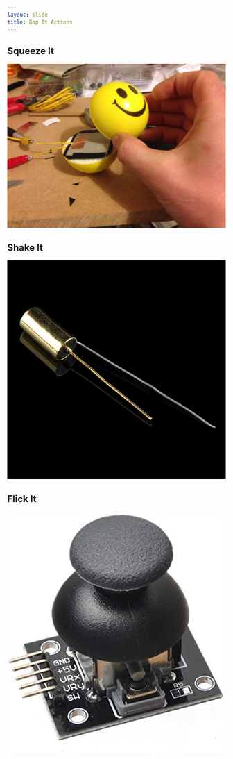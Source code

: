 ```yaml
---
layout: slide
title: Bop It Actions
---
```


## Squeeze It
![Image](https://github.com/els187/github-slideshow/blob/meara-branch/_posts/squeeze_it.jpg?raw=true)

## Shake It
![Image](https://github.com/els187/github-slideshow/blob/meara-branch/_posts/shake_it.jpg?raw=true)

## Flick It
![Image](https://github.com/els187/github-slideshow/blob/meara-branch/_posts/flick_it.jpg?raw=true)
